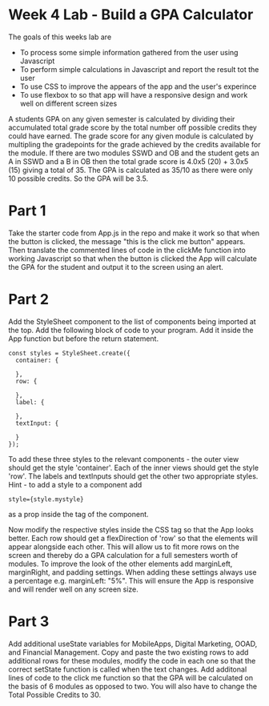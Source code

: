 # Week 4 Lab - Build a GPA Calculator
The goals of this weeks lab are
- To process some simple information gathered from the user using Javascript
- To perform simple calculations in Javascript and report the result tot the user
- To use CSS to improve the appears of the app and the user's experince
- To use flexbox to so that app will have a responsive design and work well on different screen sizes

A students GPA on any given semester is calculated by dividing their accumulated total grade score by the total number
off possible credits they could have earned. The grade score for any given module is calculated by multipling the gradepoints 
for the grade achieved by the credits available for the module. If there are two modules SSWD and OB and the student gets an A 
in SSWD and a B in OB then the total grade score is 4.0x5 (20) + 3.0x5 (15) giving a total of 35. The GPA is calculated as 35/10 
as there were only 10 possible credits. So the GPA will be 3.5.

# Part 1
Take the starter code from App.js in the repo and make it work so that when the button is clicked, the message 
"this is the click me button" appears. Then translate the commented lines of code in the clickMe function into working Javascript
so that when the button is clicked the App will calculate the GPA for the student and output it to the screen using an alert.

# Part 2
Add the StyleSheet component to the list of components being imported at the top. Add the following block of code to your program.
Add it inside the App function but before the return statement.
```
const styles = StyleSheet.create({
  container: {

  },
  row: {

  },
  label: {

  },
  textInput: {

  }
});
```
To add these three styles to the relevant components - the outer view should get the style 'container'. Each of the inner views should
get the style 'row'. The labels and textInputs should get the other two appropriate styles. Hint - to add a style to a component add
```
style={style.mystyle}
```
as a prop inside the tag of the component.

Now modify the respective styles inside the CSS tag so that the App looks better. Each row should get a flexDirection of 'row' so that 
the elements will appear alongside each other. This will allow us to fit more rows on the screen and thereby do a GPA calculation for a
full semesters worth of modules. To improve the look of the other elements add marginLeft, marginRight, and padding settings.
When adding these settings always use a percentage e.g. marginLeft: "5%". This will ensure the App is responsive and will render well
on any screen size.

# Part 3
Add additional useState variables for MobileApps, Digital Marketing, OOAD, and Financial Management. Copy and paste the two existing rows
to add additional rows for these modules, modify the code in each one so that the correct setState function is called when the text changes.
Add additonal lines of code to the click me function so that the GPA will be calculated on the basis of 6 modules as opposed to two.
You will also have to change the Total Possible Credits to 30.




